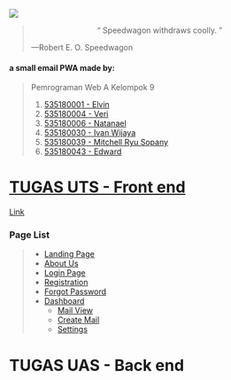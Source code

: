 ![](Assets/Speedwagon.jpg)

> <center>“ Speedwagon withdraws coolly. ”</center>
>
> —Robert E. O. Speedwagon

#### a small email PWA made by:

> Pemrograman Web A Kelompok 9
>
> 1. [535180001 - Elvin](https://github.com/orgs/A-WebProgramming-Kelompok-9/people/535180001)
> 2. [535180004 - Veri](https://github.com/orgs/A-WebProgramming-Kelompok-9/people/Veri9)
> 3. [535180006 - Natanael](https://github.com/orgs/A-WebProgramming-Kelompok-9/people/Natanael535180006)
> 4. [535180030 - Ivan Wijaya](https://github.com/orgs/A-WebProgramming-Kelompok-9/people/yuriko192)
> 5. [535180039 - Mitchell Ryu Sopany](https://github.com/orgs/A-WebProgramming-Kelompok-9/people/Kudryavkax)
> 6. [535180043 - Edward](https://github.com/orgs/A-WebProgramming-Kelompok-9/people/ED535180043)

# [TUGAS UTS - Front end](https://a-webprogramming-kelompok-9.github.io/EmailClient/)

[Link](https://a-webprogramming-kelompok-9.github.io/EmailClient/)

### Page List

> - [Landing Page](https://a-webprogramming-kelompok-9.github.io/EmailClient/)
> - [About Us](https://a-webprogramming-kelompok-9.github.io/EmailClient/AboutUs/)
> - [Login Page](https://a-webprogramming-kelompok-9.github.io/EmailClient/Login/)
> - [Registration](https://a-webprogramming-kelompok-9.github.io/EmailClient/Register/)
> - [Forgot Password](https://a-webprogramming-kelompok-9.github.io/EmailClient/ForgotUs/)
> - [Dashboard](https://a-webprogramming-kelompok-9.github.io/EmailClient/Dashboard/)
>   - [Mail View](https://a-webprogramming-kelompok-9.github.io/EmailClient/Dashboard/View/)
>   - [Create Mail](https://a-webprogramming-kelompok-9.github.io/EmailClient/Dashboard/Create/)
>   - [Settings](https://a-webprogramming-kelompok-9.github.io/EmailClient/Dashboard/Settings/)

# TUGAS UAS - Back end
